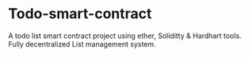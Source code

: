 # Todo-smart-contract
A todo list smart contract project using ether, Soliditty &amp; Hardhart tools. Fully decentralized List management system.
